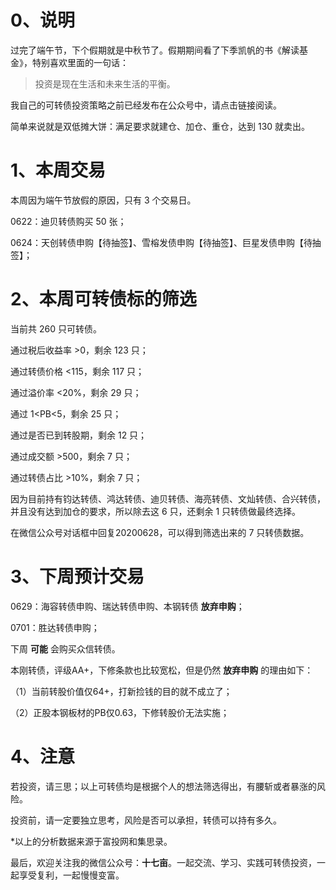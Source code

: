 # 0、说明

过完了端午节，下个假期就是中秋节了。假期期间看了下季凯帆的书《解读基金》，特别喜欢里面的一句话：

> 投资是现在生活和未来生活的平衡。

我自己的可转债投资策略之前已经发布在公众号中，请点击链接阅读。

简单来说就是双低摊大饼：满足要求就建仓、加仓、重仓，达到 130 就卖出。

# 1、本周交易

本周因为端午节放假的原因，只有 3 个交易日。

0622：迪贝转债购买 50 张；

0624：天创转债申购【待抽签】、雪榕发债申购【待抽签】、巨星发债申购【待抽签】；

# 2、本周可转债标的筛选

当前共 260 只可转债。

通过税后收益率 >0，剩余 123 只；

通过转债价格 <115，剩余 117 只；

通过溢价率 <20%，剩余 29 只；

通过 1<PB<5，剩余 25 只；

通过是否已到转股期，剩余 12 只；

通过成交额 >500，剩余 7 只；

通过转债占比 >10%，剩余 7 只；

因为目前持有钧达转债、鸿达转债、迪贝转债、海亮转债、文灿转债、合兴转债，并且没有达到加仓的要求，所以除去这 6 只，还剩余 1 只转债做最终选择。

在微信公众号对话框中回复20200628，可以得到筛选出来的 7 只转债数据。

# 3、下周预计交易

0629：海容转债申购、瑞达转债申购、本钢转债 **放弃申购**；

0701：胜达转债申购；

下周 **可能** 会购买众信转债。

本刚转债，评级AA+，下修条款也比较宽松，但是仍然 **放弃申购** 的理由如下：

（1）当前转股价值仅64+，打新捡钱的目的就不成立了；

（2）正股本钢板材的PB仅0.63，下修转股价无法实施；

# 4、注意

若投资，请三思；以上可转债均是根据个人的想法筛选得出，有腰斩或者暴涨的风险。

投资前，请一定要独立思考，风险是否可以承担，转债可以持有多久。

*以上的分析数据来源于富投网和集思录。

最后，欢迎关注我的微信公众号：**十七亩**。一起交流、学习、实践可转债投资，一起享受复利，一起慢慢变富。